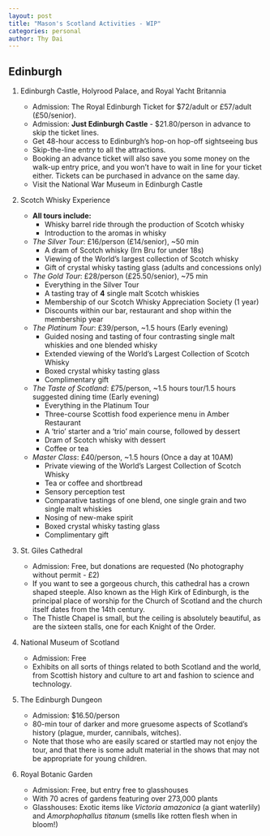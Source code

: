 ```yaml
---
layout: post
title: "Mason's Scotland Activities - WIP"
categories: personal
author: Thy Dai
---
```

## Edinburgh
1. Edinburgh Castle, Holyrood Palace, and Royal Yacht Britannia
	- Admission: The Royal Edinburgh Ticket for $72/adult or £57/adult (£50/senior).
	- Admission:  **Just Edinburgh Castle** - $21.80/person in advance to skip the ticket lines.
	- Get 48-hour access to Edinburgh’s hop-on hop-off sightseeing bus
	- Skip-the-line entry to all the attractions.
	- Booking an advance ticket will also save you some money on the walk-up entry price, and you won’t have to wait in line for your ticket either. Tickets can be purchased in advance on the same day.
	- Visit the National War Museum in Edinburgh Castle
2. Scotch Whisky Experience
	- **All tours include:**
		- 	Whisky barrel ride through the production of Scotch whisky
		* Introduction to the aromas in whisky
	- *The Silver Tour*: £16/person (£14/senior), ~50 min
		* A dram of Scotch whisky (Irn Bru for under 18s)
		* Viewing of the World’s largest collection of Scotch whisky
		* Gift of crystal whisky tasting glass (adults and concessions only)
	* *The Gold Tour*: £28/person (£25.50/senior), ~75 min
		* Everything in the Silver Tour
		* A tasting tray of **4** single malt Scotch whiskies
		* Membership of our Scotch Whisky Appreciation Society (1 year)
		* Discounts within our bar, restaurant and shop within the membership year
	* *The Platinum Tour*: £39/person, ~1.5 hours (Early evening)
		* Guided nosing and tasting of four contrasting single malt whiskies and one blended whisky
		* Extended viewing of the World’s Largest Collection of Scotch Whisky
		* Boxed crystal whisky tasting glass
		* Complimentary gift
	* *The Taste of Scotland*: £75/person, ~1.5 hours tour/1.5 hours suggested dining time (Early evening)
		* Everything in the Platinum Tour
		* Three-course Scottish food experience menu in Amber Restaurant
		* A ‘trio’ starter and a ‘trio’ main course, followed by dessert
		* Dram of Scotch whisky with dessert
		* Coffee or tea
	* *Master Class*: £40/person, ~1.5 hours (Once a day at 10AM)
		* Private viewing of the World’s Largest Collection of Scotch Whisky
		* Tea or coffee and shortbread
		* Sensory perception test
		* Comparative tastings of one blend, one single grain and two single malt whiskies
		* Nosing of new-make spirit
		* Boxed crystal whisky tasting glass
		* Complimentary gift

3. St. Giles Cathedral
	- Admission: Free, but donations are requested (No photography without permit - £2)
	- If you want to see a gorgeous church, this cathedral has a crown shaped steeple.  Also known as the High Kirk of Edinburgh, is the principal place of worship for the Church of Scotland and the church itself dates from the 14th century.
	- The Thistle Chapel is small, but the ceiling is absolutely beautiful, as are the sixteen stalls, one for each Knight of the Order.
	
4. National Museum of Scotland
	- Admission: Free
	- Exhibits on all sorts of things related to both Scotland and the world, from Scottish history and culture to art and fashion to science and technology.

5. The Edinburgh Dungeon
	- Admission: $16.50/person
	- 80-min tour of darker and more gruesome aspects of Scotland’s history (plague, murder, cannibals, witches).
	- Note that those who are easily scared or startled may not enjoy the tour, and that there is some adult material in the shows that may not be appropriate for young children.

6. Royal Botanic Garden
	- Admission: Free, but entry free to glasshouses
	- With 70 acres of gardens featuring over 273,000 plants
	- Glasshouses: Exotic items like *Victoria amazonica* (a giant waterlily) and *Amorphophallus titanum* (smells like rotten flesh when in bloom!)
